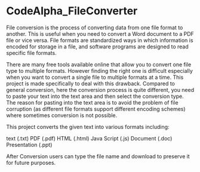 # CodeAlpha_FileConverter
File conversion is the process of converting data from one file format to another. This is useful when you need to convert a Word document to a PDF file or vice versa. File formats are standardized ways in which information is encoded for storage in a file, and software programs are designed to read specific file formats.

There are many free tools available online that allow you to convert one file type to multiple formats. However finding the right one is difficult especially when you want to convert a single file to multiple formats at a time. This project is made specifically to deal with this drawback. Compared to general conversion, here the conversion process is quite different, you need to paste your text into the text area and then select the conversion type. The reason for pasting into the text area is to avoid the problem of file corruption (as different file formats support different encoding schemes) where sometimes conversion is not possible.

This project converts the given text into various formats including:

text  (.txt)
PDF (.pdf)
HTML (.html)
Java Script (.js)
Document (.doc)
Presentation (.ppt)

After Conversion users can type the file name and download to preserve it for future purposes.
